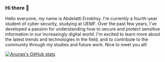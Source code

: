 ### Hi there 👋

Hello everyone, my name is Abdelatti Errokhsy. I'm currently a fourth-year student of cyber security, studying at UEMF. Over the past few years, I've developed a passion for understanding how to secure and protect sensitive information in our increasingly digital world. I'm excited to learn more about the latest trends and technologies in the field, and to contribute to the community through my studies and future work. Nice to meet you all!


[![Anurag's GitHub stats](https://github-readme-stats.vercel.app/api?username=Aberrok)](https://github.com/anuraghazra/github-readme-stats)

